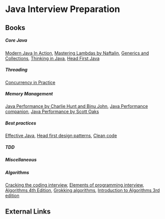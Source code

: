 # Java Interview Preparation

## Books

##### Core Java
[Modern Java In Action](https://www.manning.com/books/modern-java-in-action), 
[Mastering Lambdas by Naftalin](https://www.amazon.com/Mastering-Lambdas-Programming-Multicore-Oracle/dp/0071829628),
[Generics and Collections](https://www.amazon.com/Java-Generics-Collections-Development-Process/dp/0596527756/ref=pd_lpo_sbs_14_t_2?_encoding=UTF8&psc=1&refRID=5DY1XHN7HC9FX90DP8P0), 
[Thinking in Java](https://www.amazon.com/Thinking-Java-4th-Bruce-Eckel/dp/0131872486), 
[Head First Java](https://www.amazon.com/Head-First-Java-Kathy-Sierra/dp/0596009208)

##### Threading
[Concurrency in Practice](https://www.amazon.com/Java-Concurrency-Practice-Brian-Goetz/dp/0321349601)

##### Memory Management
[Java Performance by Charlie Hunt and Binu John](https://www.amazon.com/Java-Performance-Charlie-Hunt/dp/0137142528),
[Java Performance companion](https://www.amazon.com/Java-Performance-Companion-Charlie-Hunt/dp/0133796825),
[Java Performance by Scott Oaks](https://www.amazon.com/Java-Performance-Definitive-Guide-Getting/dp/1449358454)

##### Best practices
[Effective Java](https://www.amazon.com/Effective-Java-3rd-Joshua-Bloch/dp/0134685997),
[Head first design patterns](https://www.amazon.com/Head-First-Design-Patterns-Brain-Friendly/dp/0596007124),
[Clean code](https://www.amazon.com/Clean-Code-Handbook-Software-Craftsmanship-ebook/dp/B001GSTOAM)

##### TDD

##### Miscellaneous

##### Algorithms
[Cracking the coding interview](https://www.amazon.com/Cracking-Coding-Interview-Programming-Questions/dp/0984782850),
[Elements of programming interview](https://www.amazon.com/Elements-Programming-Interviews-Java-Insiders/dp/1517671272),
[Algorithms 4th Edition](https://www.amazon.com/Algorithms-4th-Robert-Sedgewick/dp/032157351X),
[Grokking algorithms](https://www.amazon.com/Grokking-Algorithms-illustrated-programmers-curious/dp/1617292230),
[Introduction to Algorithms 3rd edition](https://mitpress.mit.edu/books/introduction-algorithms-third-edition)

## External Links
